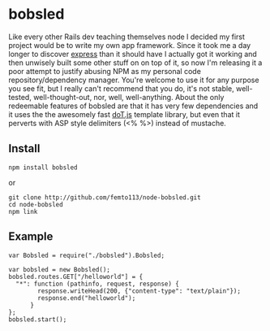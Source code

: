 # bobsled

Like every other Rails dev teaching themselves node I decided my first project would
be to write my own app framework.  Since it took me a day longer to discover
[express](http://expressjs.com/) than it should have I actually got it working
and then unwisely built some other stuff on on top of it, so now I'm releasing it
a poor attempt to justify abusing NPM as my personal code repository/dependency manager.
You're welcome to use it for any purpose you see fit, but I really can't recommend that
you do, it's not stable, well-tested, well-thought-out, nor, well, well-anything.
About the only redeemable features of bobsled are that it has very few dependencies
and it uses the the awesomely fast [doT.js](http://olado.github.com/doT/) template library,
but even that it perverts with ASP style delimiters (<% %>) instead of mustache.

## Install

    npm install bobsled

or

    git clone http://github.com/femto113/node-bobsled.git
    cd node-bobsled
    npm link

## Example

    var Bobsled = require("./bobsled").Bobsled;

    var bobsled = new Bobsled();
    bobsled.routes.GET["/helloworld"] = {
      "*": function (pathinfo, request, response) {
            response.writeHead(200, {"content-type": "text/plain"});
            response.end("helloworld");
          }
    };
    bobsled.start();

